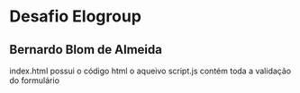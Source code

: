 # Desafio Elogroup
## Bernardo Blom de Almeida

index.html possui o código html
o aqueivo script.js contém toda a validação do formulário
